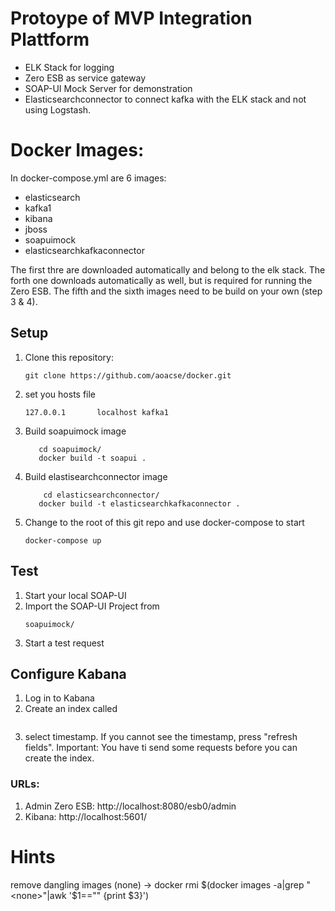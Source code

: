 # Protoype of MVP Integration Plattform

* ELK Stack for logging
* Zero ESB as service gateway
* SOAP-UI Mock Server for demonstration
* Elasticsearchconnector to connect kafka with the ELK stack and not using Logstash.

# Docker Images:
In docker-compose.yml are 6 images:

* elasticsearch
* kafka1
* kibana
* jboss
* soapuimock
* elasticsearchkafkaconnector

The first thre are downloaded automatically and belong to the elk stack. The forth one downloads automatically as well, but is required for running the Zero ESB. The fifth and the sixth images need to be build on your own (step 3 & 4).

## Setup

1.  Clone this repository:
    ```
    git clone https://github.com/aoacse/docker.git
    ```

2. set you hosts file 
   ```
   127.0.0.1       localhost kafka1
   ```
3. Build soapuimock image
   ```
      cd soapuimock/
      docker build -t soapui .
    ```
4. Build elastisearchconnector image
   ```
       cd elasticsearchconnector/
      docker build -t elasticsearchkafkaconnector .
     ```
5. Change to the root of this git repo and use docker-compose to start
    ``` 
    docker-compose up
    ``` 

## Test
1. Start your local SOAP-UI
2. Import the SOAP-UI Project from 
    ```
    soapuimock/
    ```
3. Start a test request

## Configure Kabana
1. Log in to Kabana
2. Create an index called
```logs_index
```
3. select timestamp. If you cannot see the timestamp, press "refresh fields". Important: You have ti send some requests before you can create the index.

### URLs:
1. Admin Zero ESB: http://localhost:8080/esb0/admin
2. Kibana: http://localhost:5601/

# Hints
remove dangling images (none) -> docker rmi $(docker images -a|grep "<none>"|awk '$1=="<none>" {print $3}')
